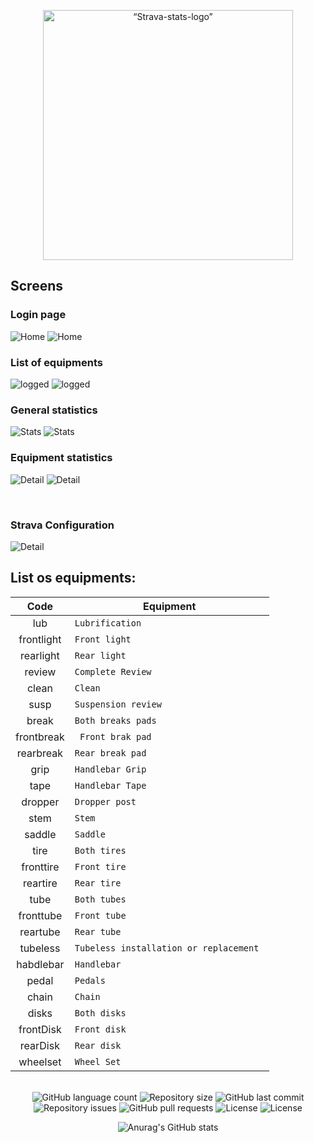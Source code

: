 <p align="center">
  <img src="public/strava-stat.svg" alt= “Strava-stats-logo” width="400" title="Strava Stats Logo"/>
</p>

## Screens

### Login page

![Home](public/screen/Captura%20de%20tela%20de%202023-05-15%2011-57-24.png) ![Home](public/screen/Captura%20de%20tela%20de%202023-05-15%2011-57-42.png)

### List of equipments

![logged](public/screen/Captura%20de%20tela%20de%202023-05-15%2011-58-16.png) ![logged](public/screen/Captura%20de%20tela%20de%202023-05-15%2011-58-02.png)

### General statistics

![Stats](public/screen/Captura%20de%20tela%20de%202023-05-15%2011-58-30.png) ![Stats](public/screen/Captura%20de%20tela%20de%202023-05-15%2011-58-48.png)

### Equipment statistics

![Detail](public/screen/Captura%20de%20tela%20de%202023-05-15%2011-59-09.png) ![Detail](public/screen/Captura%20de%20tela%20de%202023-05-15%2011-59-01.png)

<br/>

### Strava Configuration

![Detail](public/screen/config-strava.png)

## List os equipments:

|    Code    | Equipment                               |
| :--------: | --------------------------------------- |
|    lub     | `Lubrification`                         |
| frontlight | `Front light`                           |
| rearlight  | `Rear light`                            |
|   review   | `Complete Review`                       |
|   clean    | `Clean`                                 |
|    susp    | `Suspension review`                     |
|   break    | `Both breaks pads`                      |
| frontbreak | ` Front brak pad`                       |
| rearbreak  | `Rear break pad`                        |
|    grip    | `Handlebar Grip`                        |
|    tape    | `Handlebar Tape`                        |
|  dropper   | `Dropper post`                          |
|    stem    | `Stem`                                  |
|   saddle   | `Saddle`                                |
|    tire    | `Both tires`                            |
| fronttire  | `Front tire`                            |
|  reartire  | `Rear tire`                             |
|    tube    | `Both tubes`                            |
| fronttube  | `Front tube`                            |
|  reartube  | `Rear tube`                             |
|  tubeless  | `Tubeless installation or replacement ` |
| habdlebar  | `Handlebar`                             |
|   pedal    | `Pedals`                                |
|   chain    | `Chain`                                 |
|   disks    | `Both disks`                            |
| frontDisk  | `Front disk`                            |
|  rearDisk  | `Rear disk`                             |
|  wheelset  | `Wheel Set`                             |

</br>
<div align="center">
  <img alt="GitHub language count" src="https://img.shields.io/github/languages/count/rbalbix/strava-next">

  <img alt="Repository size" src="https://img.shields.io/github/repo-size/rbalbix/strava-next">

  <img alt="GitHub last commit" src="https://img.shields.io/github/last-commit/rbalbix/strava-next">

  <img alt="Repository issues" src="https://img.shields.io/github/issues/rbalbix/strava-next">

  <img alt="GitHub pull requests" src="https://img.shields.io/github/issues-pr/rbalbix/strava-next">

  <img alt="License" src="https://img.shields.io/badge/license-MIT-brightgreen">

  <img alt="License" src="https://img.shields.io/badge/commitizen-friendly-brightgreen.svg">

![Anurag's GitHub stats](https://github-readme-stats.vercel.app/api?username=rbalbix&show_icons=true&theme=dracula)

</div>
